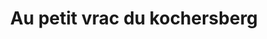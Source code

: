---
title: "Au petit vrac du kochersberg"
url: /wiwersheim/au-petit-vrac-du-kochersberg/
shop: commodité
---
